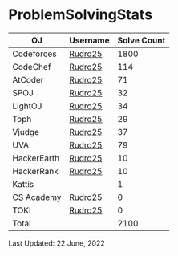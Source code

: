 # ProblemSolvingStats


| OJ | Username | Solve Count |
| -- | -------- | ----------- |
| Codeforces | [Rudro25](https://codeforces.com/profile/Rudro25) | 1800 |
| CodeChef | [Rudro25](https://www.codechef.com/users/Rudro25) | 114 |
| AtCoder | [Rudro25](https://atcoder.jp/users/Rudro25) | 71 |
| SPOJ | [Rudro25](https://www.spoj.com/users/Rudro25/) | 32 | 
| LightOJ | [Rudro25](https://lightoj.com/user/Rudro25) | 34 | 
| Toph | [Rudro25](https://toph.co/u/Rudro25) | 29 |
| Vjudge | [Rudro25](https://vjudge.net/user/Rudro25) | 37 |
| UVA | [Rudro25](https://onlinejudge.org/index.php?option=com_onlinejudge&Itemid=8&page=show_authorstats&userid=888069) | 79 |
| HackerEarth | [Rudro25](https://www.hackerearth.com/@Rudro25) | 10 |
| HackerRank | [Rudro25](https://www.hackerrank.com/Rudro25) | 10 |
| Kattis | [](https://open.kattis.com/users/shahjalal-shohag) | 1 |
| CS Academy | [Rudro25](https://csacademy.com/user/Rudro25) | 0 |
| TOKI | [Rudro25](https://tlx.toki.id/profiles/Rudro25) | 0 |
| Total | | 2100 |

Last Updated: 22 June, 2022
